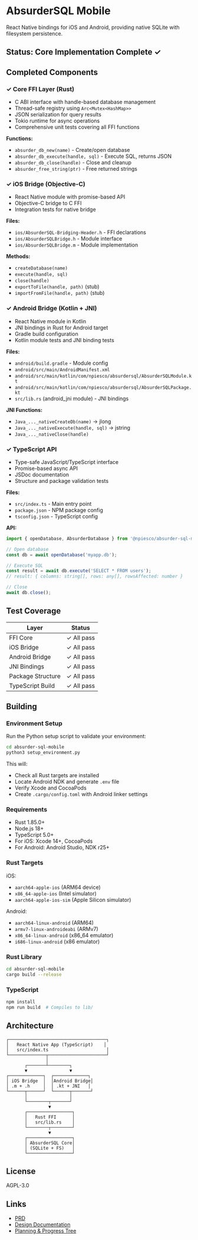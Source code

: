 # AbsurderSQL Mobile

React Native bindings for iOS and Android, providing native SQLite with filesystem persistence.

## Status: Core Implementation Complete ✓

## Completed Components

### ✓ Core FFI Layer (Rust)
- C ABI interface with handle-based database management
- Thread-safe registry using `Arc<Mutex<HashMap>>`
- JSON serialization for query results
- Tokio runtime for async operations
- Comprehensive unit tests covering all FFI functions

**Functions:**
- `absurder_db_new(name)` - Create/open database
- `absurder_db_execute(handle, sql)` - Execute SQL, returns JSON
- `absurder_db_close(handle)` - Close and cleanup
- `absurder_free_string(ptr)` - Free returned strings

### ✓ iOS Bridge (Objective-C)
- React Native module with promise-based API
- Objective-C bridge to C FFI
- Integration tests for native bridge

**Files:**
- `ios/AbsurderSQL-Bridging-Header.h` - FFI declarations
- `ios/AbsurderSQLBridge.h` - Module interface
- `ios/AbsurderSQLBridge.m` - Module implementation

**Methods:**
- `createDatabase(name)` 
- `execute(handle, sql)`
- `close(handle)`
- `exportToFile(handle, path)` (stub)
- `importFromFile(handle, path)` (stub)

### ✓ Android Bridge (Kotlin + JNI)
- React Native module in Kotlin
- JNI bindings in Rust for Android target
- Gradle build configuration
- Kotlin module tests and JNI binding tests

**Files:**
- `android/build.gradle` - Module config
- `android/src/main/AndroidManifest.xml`
- `android/src/main/kotlin/com/npiesco/absurdersql/AbsurderSQLModule.kt`
- `android/src/main/kotlin/com/npiesco/absurdersql/AbsurderSQLPackage.kt`
- `src/lib.rs` (android_jni module) - JNI bindings

**JNI Functions:**
- `Java_..._nativeCreateDb(name)` -> jlong
- `Java_..._nativeExecute(handle, sql)` -> jstring  
- `Java_..._nativeClose(handle)`

### ✓ TypeScript API
- Type-safe JavaScript/TypeScript interface
- Promise-based async API
- JSDoc documentation
- Structure and package validation tests

**Files:**
- `src/index.ts` - Main entry point
- `package.json` - NPM package config
- `tsconfig.json` - TypeScript config

**API:**
```typescript
import { openDatabase, AbsurderDatabase } from '@npiesco/absurder-sql-mobile';

// Open database
const db = await openDatabase('myapp.db');

// Execute SQL
const result = await db.execute('SELECT * FROM users');
// result: { columns: string[], rows: any[], rowsAffected: number }

// Close
await db.close();
```

## Test Coverage

| Layer | Status |
|-------|--------|
| FFI Core | ✓ All pass |
| iOS Bridge | ✓ All pass |
| Android Bridge | ✓ All pass |
| JNI Bindings | ✓ All pass |
| Package Structure | ✓ All pass |
| TypeScript Build | ✓ All pass |

## Building

### Environment Setup

Run the Python setup script to validate your environment:

```bash
cd absurder-sql-mobile
python3 setup_environment.py
```

This will:
- Check all Rust targets are installed
- Locate Android NDK and generate `.env` file
- Verify Xcode and CocoaPods
- Create `.cargo/config.toml` with Android linker settings

### Requirements
- Rust 1.85.0+
- Node.js 18+
- TypeScript 5.0+
- For iOS: Xcode 14+, CocoaPods
- For Android: Android Studio, NDK r25+

### Rust Targets
iOS:
- `aarch64-apple-ios` (ARM64 device)
- `x86_64-apple-ios` (Intel simulator)
- `aarch64-apple-ios-sim` (Apple Silicon simulator)

Android:
- `aarch64-linux-android` (ARM64)
- `armv7-linux-androideabi` (ARMv7)
- `x86_64-linux-android` (x86_64 emulator)
- `i686-linux-android` (x86 emulator)

### Rust Library
```bash
cd absurder-sql-mobile
cargo build --release
```

### TypeScript
```bash
npm install
npm run build  # Compiles to lib/
```

## Architecture

```
┌─────────────────────────────────────┐
│   React Native App (TypeScript)    │
│   src/index.ts                      │
└──────────────┬──────────────────────┘
               │
       ┌───────┴────────┐
       ▼                ▼
┌─────────────┐  ┌─────────────┐
│ iOS Bridge  │  │Android Bridge│
│ .m + .h     │  │ .kt + JNI   │
└──────┬──────┘  └──────┬───────┘
       │                │
       └────────┬───────┘
                ▼
       ┌─────────────────┐
       │   Rust FFI      │
       │   src/lib.rs    │
       └────────┬────────┘
                ▼
       ┌─────────────────┐
       │ AbsurderSQL Core│
       │ (SQLite + FS)   │
       └─────────────────┘
```

## License

AGPL-3.0

## Links

- [PRD](../docs/mobile/PRD.md)
- [Design Documentation](../docs/mobile/Design_Documentation.md)
- [Planning & Progress Tree](../docs/mobile/Planning_and_Progress_Tree.md)
